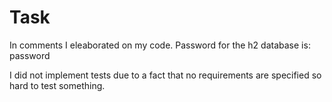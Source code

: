 # Task
In comments I eleaborated on my code. Password for the h2 database is: password

I did not implement tests due to a fact that no requirements are specified so hard to test something.
